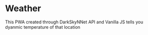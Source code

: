 # Weather
This PWA created through DarkSkyNNet API and Vanilla JS tells you dyanmic temperature of that location
